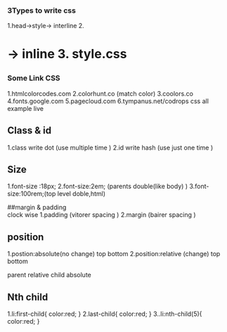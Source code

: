 
### 3Types to write css
1.head->style-> interline 
2.<h1>-> inline 
3. style.css   

### Some Link CSS
1.htmlcolorcodes.com
2.colorhunt.co     (match color)
3.coolors.co
4.fonts.google.com
5.pagecloud.com
6.tympanus.net/codrops    css all example live 





## Class & id 
1.class write dot (use multiple time )
2.id write hash (use just one time )

## Size 
1.font-size :18px;
2.font-size:2em; (parents double(like body) )
3.font-size:100rem;(top level doble,html)

##margin & padding  
clock wise 
1.padding (vitorer spacing )
2.margin (bairer spacing )

## position
1.postion:absolute(no change)
top bottom 
2.position:relative (change)
top bottom 

parent relative child absolute 

## Nth child 
1.li:first-child{
color:red;
}
2.last-child{
color:red;
}
3..li:nth-child(5){
color:red;
}








